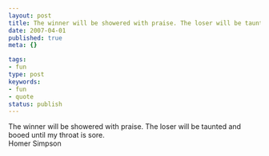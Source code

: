 ```yaml
---
layout: post
title: The winner will be showered with praise. The loser will be taunted and booed until my throat is sore.
date: 2007-04-01
published: true
meta: {}

tags:
- fun
type: post
keywords:
- fun
- quote
status: publish
---
```

The winner will be showered with praise. The loser will be taunted and booed until my throat is sore.<br />Homer Simpson
